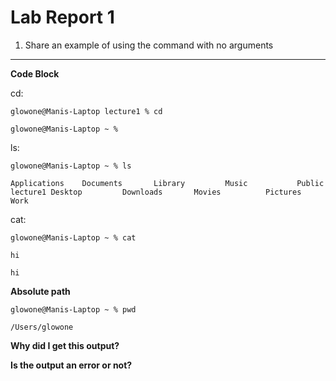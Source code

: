 # Lab Report 1 
1) Share an example of using the command with no arguments
--- 
**Code Block** 

cd: 

`glowone@Manis-Laptop lecture1 % cd`

`glowone@Manis-Laptop ~ %`

ls: 

`glowone@Manis-Laptop ~ % ls`

`Applications    Documents       Library         Music           Public          lecture1
Desktop         Downloads       Movies          Pictures        Work`


cat: 

`glowone@Manis-Laptop ~ % cat`

`hi`

`hi`

**Absolute path** 

`glowone@Manis-Laptop ~ % pwd`

`/Users/glowone`

**Why did I get this output?** 

**Is the output an error or not?**

